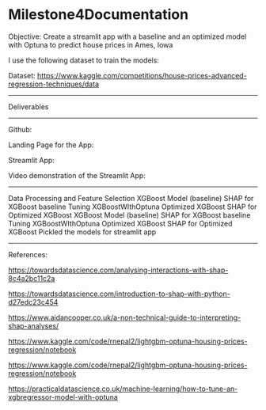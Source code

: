 # Milestone4Documentation

Objective: Create a streamlit app with a baseline and an optimized model with Optuna to predict house prices in Ames, Iowa

I use the following dataset to train the models:

Dataset: https://www.kaggle.com/competitions/house-prices-advanced-regression-techniques/data


*************

Deliverables

*************

Github:

Landing Page for the App: 

Streamlit App:

Video demonstration of the Streamlit App:

*************

Data Processing and Feature Selection
XGBoost Model (baseline)
SHAP for XGBoost baseline
Tuning XGBoostWIthOptuna
Optimized XGBoost
SHAP for Optimized XGBoost 
XGBoost Model (baseline)
SHAP for XGBoost baseline
Tuning XGBoostWIthOptuna
Optimized XGBoost
SHAP for Optimized XGBoost 
Pickled the models for streamlit app

*************

References:

https://towardsdatascience.com/analysing-interactions-with-shap-8c4a2bc11c2a

https://towardsdatascience.com/introduction-to-shap-with-python-d27edc23c454

https://www.aidancooper.co.uk/a-non-technical-guide-to-interpreting-shap-analyses/

https://www.kaggle.com/code/rnepal2/lightgbm-optuna-housing-prices-regression/notebook

https://www.kaggle.com/code/rnepal2/lightgbm-optuna-housing-prices-regression/notebook

https://practicaldatascience.co.uk/machine-learning/how-to-tune-an-xgbregressor-model-with-optuna
